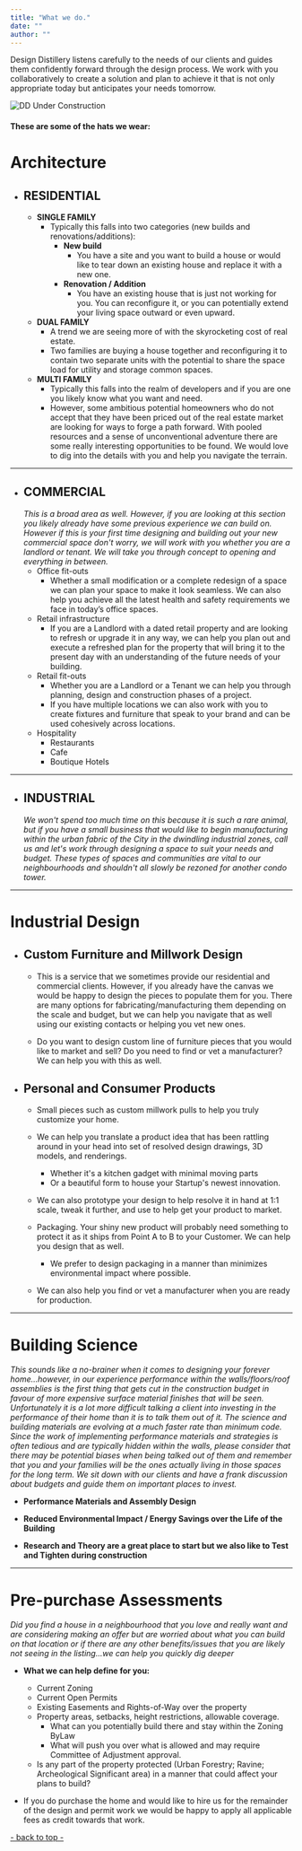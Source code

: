 ```yaml
---
title: "What we do."
date: ""
author: ""
---
```


Design Distillery listens carefully to the needs of our clients and guides them confidently forward through the design process. We work with you collaboratively to create a solution and plan to achieve it that is not only appropriate today but anticipates your needs tomorrow. 

<!--
We wear many hats in this office. Much of this stems from a broad base of root interests and experience that has grown and enriched as we have advanced in our professional careers. 
-->

![DD Under Construction](/UnderConstructionComposite2_800.png)
#### **These are some of the hats we wear:** 

# Architecture
- ## RESIDENTIAL
  - **SINGLE FAMILY**
    - Typically this falls into two categories (new builds and renovations/additions):
      * **New build**
        - You have a site and you want to build a house or would like to tear down an existing house and replace it with a new one.
      * **Renovation / Addition**
        - You have an existing house that is just not working for you. You can reconfigure it, or you can potentially extend your living space outward or even upward.
  - **DUAL FAMILY**
    - A trend we are seeing more of with the skyrocketing cost of real estate.
    - Two families are buying a house together and reconfiguring it to contain two separate units with the potential to share the space load for utility and storage common spaces.
  - **MULTI FAMILY**
    - Typically this falls into the realm of developers and if you are one you likely know what you want and need. 
    - However, some ambitious potential homeowners who do not accept that they have been priced out of the real estate market are looking for ways to forge a path forward. With pooled resources and a sense of unconventional adventure there are some really interesting opportunities to be found. We would love to dig into the details with you and help you navigate the terrain.
    <!-- There are also many old urban rooming houses that are slowly being converted by investors into single family dwellings. There are other ways forward that can still turn investors a profit when executed well. If you have existing multi-unit status already grandfathered-in why wouldn't you take full advantage of the value in that? We can help you investigate what is possible and design you a solution that leverages the added value inherent in your legal-non-conforming status.-->


---
- ## COMMERCIAL
  *This is a broad area as well. However, if you are looking at this section you likely already have some previous experience we can build on. However if this is your first time designing and building out your new commercial space don't worry, we will work with you whether you are a landlord or tenant. We will take you through concept to opening and everything in between.*
  - Office fit-outs
    - Whether a small modification or a complete redesign of a space we can plan your space to make it look seamless. We can also help you achieve all the latest health and safety requirements we face in today’s office spaces.
  - Retail infrastructure
    - If you are a Landlord with a dated retail property and are looking to refresh or upgrade it in any way, we can help you plan out and execute a refreshed plan for the property that will bring it to the present day with an understanding of the future needs of your building.
  - Retail fit-outs
    - Whether you are a Landlord or a Tenant we can help you through planning, design and construction phases of a project.
    - If you have multiple locations we can also work with you to create fixtures and furniture that speak to your brand and can be used cohesively across locations.
  - Hospitality
    - Restaurants
    - Cafe
    - Boutique Hotels


---
- ## INDUSTRIAL
  *We won't spend too much time on this because it is such a rare animal, but if you have a small business that would like to begin manufacturing within the urban fabric of the City in the dwindling industrial zones, call us and let's work through designing a space to suit your needs and budget. These types of spaces and communities are vital to our neighbourhoods and shouldn't all slowly be rezoned for another condo tower.* 

<!--
---
- ## COORDINATION
  - We work and coordinate with all types of consultants whenever it is required or necessary consultant expertise is needed.
    - Why spread yourself out playing all of the positions when you can assemble a dream team?
  - We have worked with some really great engineers and other consultants whose creative problem solving skills and experience have proved vital to every project. 
  - Coordination with these consultants should start early enough in the design process to be integral rather than an after-thought, and will continue well into construction.
-->
---

# Industrial Design

- ## Custom Furniture and Millwork Design

  - This is a service that we sometimes provide our residential and commercial clients. However, if you already have the canvas we would be happy to design the pieces to populate them for you. There are many options for fabricating/manufacturing them depending on the scale and budget, but we can help you navigate that as well using our existing contacts or helping you vet new ones.

  - Do you want to design custom line of furniture pieces that you would like to market and sell? Do you need to find or vet a manufacturer? We can help you with this as well.

- ## Personal and Consumer Products

  - Small pieces such as custom millwork pulls to help you truly customize your home.

  - We can help you translate a product idea that has been rattling around in your head into set of resolved design drawings, 3D models, and renderings.
    - Whether it's a kitchen gadget with minimal moving parts
    - Or a beautiful form to house your Startup's newest innovation.
  - We can also prototype your design to help resolve it in hand at 1:1 scale, tweak it further, and use to help get your product to market.
  - Packaging. Your shiny new product will probably need something to protect it as it ships from Point A to B to your Customer. We can help you design that as well.
    - We prefer to design packaging in a manner than minimizes environmental impact where possible.
  - We can also help you find or vet a manufacturer when you are ready for production.

---
# Building Science
  *This sounds like a no-brainer when it comes to designing your forever home…however, in our experience performance within the walls/floors/roof assemblies is the first thing that gets cut in the construction budget in favour of more expensive surface material finishes that will be seen. Unfortunately it is a lot more difficult talking a client into investing in the performance of their home than it is to talk them out of it. The science and building materials are evolving at a much  faster rate than minimum code. Since the work of implementing performance materials and strategies is often tedious and are typically hidden within the walls, please consider that there may be potential biases when being talked out of them and remember that you and your families will be the ones actually living in those spaces for the long term. We sit down with our clients and have a frank discussion about budgets and guide them on important places to invest.*

- **Performance Materials and Assembly Design**

- **Reduced Environmental Impact / Energy Savings over the Life of the Building**

- **Research and Theory are a great place to start but we also like to Test and Tighten during construction**

---
# Pre-purchase Assessments

*Did you find a house in a neighbourhood that you love and really want and are considering making an offer but are worried about what you can build on that location or if there are any other benefits/issues that you are likely not seeing in the listing...we can help you quickly dig deeper*

- **What we can help define for you:**
  - Current Zoning
  - Current Open Permits
  - Existing Easements and Rights-of-Way over the property
  - Property areas, setbacks, height restrictions, allowable coverage.
    - What can you potentially build there and stay within the Zoning ByLaw
    - What will push you over what is allowed and may require Committee of Adjustment approval.
  - Is any part of the property protected (Urban Forestry; Ravine; Archeological Significant area) in a manner that could affect your plans to build?

- If you do purchase the home and would like to hire us for the remainder of the design and permit work we would be happy to apply all applicable fees as credit towards that work.

[- back to top -](#)
